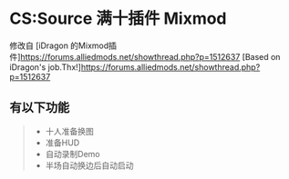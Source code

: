 # CS:Source 满十插件 Mixmod 

修改自 [iDragon 的Mixmod插件]<https://forums.alliedmods.net/showthread.php?p=1512637>
[Based on iDragon's job.Thx!]<https://forums.alliedmods.net/showthread.php?p=1512637>
## 有以下功能
> * 十人准备换图
> * 准备HUD
> * 自动录制Demo
> * 半场自动换边后自动启动
